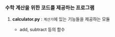 ### 수학 계산을 위한 코드를 제공하는 프로그램

1. **calculator.py** : `계산기`에 있는 기능들을 제공하는 모듈

   - add, subtract 등의 함수
